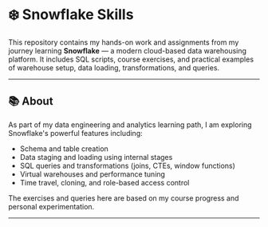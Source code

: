# ❄️ Snowflake Skills

This repository contains my hands-on work and assignments from my journey learning **Snowflake** — a modern cloud-based data warehousing platform. It includes SQL scripts, course exercises, and practical examples of warehouse setup, data loading, transformations, and queries.

---

## 📚 About

As part of my data engineering and analytics learning path, I am exploring Snowflake's powerful features including:

- Schema and table creation
- Data staging and loading using internal stages
- SQL queries and transformations (joins, CTEs, window functions)
- Virtual warehouses and performance tuning
- Time travel, cloning, and role-based access control

The exercises and queries here are based on my course progress and personal experimentation.

---

